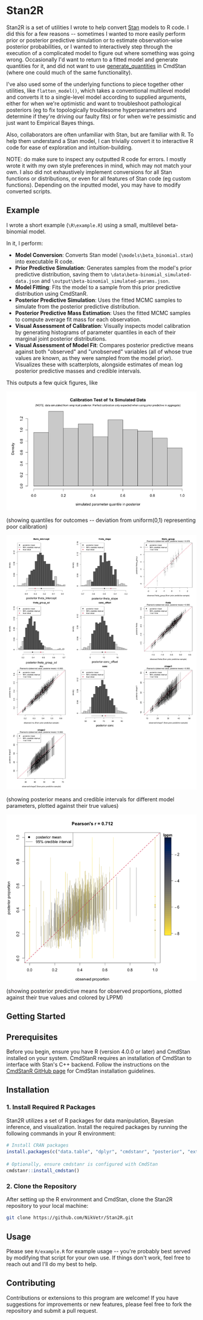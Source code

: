 # Stan2R

Stan2R is a set of utilities I wrote to help convert [Stan](https://mc-stan.org/) models to R code. I did this for a few reasons -- sometimes I wanted to more easily perform prior or posterior predictive simulation or to estimate observation-wise posterior probabilities, or I wanted to interactively step through the execution of a complicated model to figure out where something was going wrong. Occasionally I'd want to return to a fitted model and generate quantities for it, and did not want to use [generate_quantities](https://mc-stan.org/docs/cmdstan-guide/generate_quantities_config.html) in CmdStan (where one could much of the same functionality). 

I've also used some of the underlying functions to piece together other utilities, like `flatten_model()`, which takes a conventional multilevel model and converts it to a single-level model according to supplied arguments, either for when we're optimistic and want to troubleshoot pathological posteriors (eg to fix topologically troublesome hyperparameters and determine if they're driving our faulty fits) or for when we're pessimistic and just want to Empirical Bayes things.

Also, collaborators are often unfamiliar with Stan, but are familiar with R. To help them understand a Stan model, I can trivially convert it to interactive R code for ease of exploration and intuition-building.

NOTE: do make sure to inspect any outputted R code for errors. I mostly wrote it with my own style preferences in mind, which may not match your own. I also did not exhaustively implement conversions for all Stan functions or distributions, or even for all features of Stan code (eg custom functions). Depending on the inputted model, you may have to modify converted scripts.

## Example

I wrote a short example (`\R\example.R`) using a small, multilevel beta-binomial model.

In it, I perform:

- **Model Conversion**: Converts Stan model (`\models\beta_binomial.stan`) into executable R code.
- **Prior Predictive Simulation**: Generates samples from the model's prior predictive distribution, saving them to `\data\beta-binomial_simulated-data.json` and `\output\beta-binomial_simulated-params.json`.
- **Model Fitting**: Fits the model to a sample from this prior predictive distribution using CmdStanR.
- **Posterior Predictive Simulation**: Uses the fitted MCMC samples to simulate from the posterior predictive distribution.
- **Posterior Predictive Mass Estimation**: Uses the fitted MCMC samples to compute average fit mass for each observation.
- **Visual Assessment of Calibration**: Visually inspects model calibration by generating histograms of parameter quantiles in each of their marginal joint posterior distributions.
- **Visual Assessment of Model Fit**: Compares posterior predictive means against both "observed" and "unobserved" variables (all of whose true values are known, as they were sampled from the model prior). Visualizes these with scatterplots, alongside estimates of mean log posterior predictive masses and credible intervals.

This outputs a few quick figures, like

![Outcome Calibration](figures/outcome_calibration.png)

(showing quantiles for outcomes -- deviation from uniform(0,1) representing poor calibration)

![Parameter Fit](figures/parameter_goodness-of-fit.png)

(showing posterior means and credible intervals for different model parameters, plotted against their true values)

![Outcome Fit](figures/outcome_goodness-of-fit.png)

(showing posterior predictive means for observed proportions, plotted against their true values and colored by LPPM)


## Getting Started

## Prerequisites

Before you begin, ensure you have R (version 4.0.0 or later) and CmdStan installed on your system. CmdStanR requires an installation of CmdStan to interface with Stan's C++ backend. Follow the instructions on the [CmdStanR GitHub page](https://mc-stan.org/cmdstanr/articles/cmdstanr.html) for CmdStan installation guidelines.

## Installation

### 1. Install Required R Packages

Stan2R utilizes a set of R packages for data manipulation, Bayesian inference, and visualization. Install the required packages by running the following commands in your R environment:

```R
# Install CRAN packages
install.packages(c("data.table", "dplyr", "cmdstanr", "posterior", "extraDistr", "jsonlite", "parallel", "viridisLite"))

# Optionally, ensure cmdstanr is configured with CmdStan
cmdstanr::install_cmdstan()
```

### 2. Clone the Repository

After setting up the R environment and CmdStan, clone the Stan2R repository to your local machine:

```bash
git clone https://github.com/NikVetr/Stan2R.git
```

## Usage

Please see `R/example.R` for example usage -- you're probably best served by modifying that script for your own use. If things don't work, feel free to reach out and I'll do my best to help.

## Contributing

Contributions or extensions to this program are welcome! If you have suggestions for improvements or new features, please feel free to fork the repository and submit a pull request.
